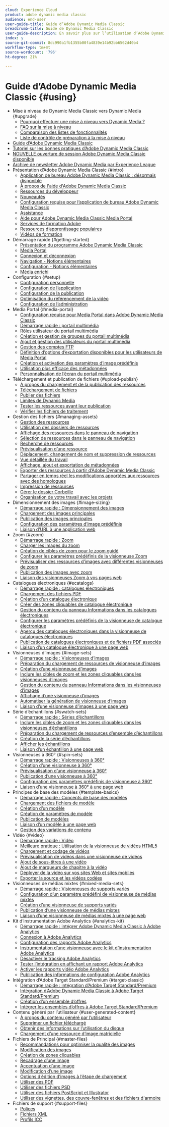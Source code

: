 ```yaml
---
cloud: Experience Cloud
product: adobe dynamic media classic
audience: end-user
user-guide-title: Guide d’Adobe Dynamic Media Classic
breadcrumb-title: Guide de Dynamic Media Classic
user-guide-description: En savoir plus sur l’utilisation d’Adobe Dynamic Media Classic
index: y
source-git-commit: 8dc990a1fb1355b00fa4839e14b92bb6562d40b4
workflow-type: tm+mt
source-wordcount: '796'
ht-degree: 21%

---
```



# Guide d’Adobe Dynamic Media Classic {#using}

+ Mise à niveau de Dynamic Media Classic vers Dynamic Media {#upgrade}
   + [Pourquoi effectuer une mise à niveau vers Dynamic Media ?](upgrade.md)
   + [FAQ sur la mise à niveau](upgrade-faq.md)
   + [Comparaison des listes de fonctionnalités](upgrade-feature-comparison.md)
   + [Liste de contrôle de préparation à la mise à niveau](upgrade-readiness.md)
+ [Guide d’Adobe Dynamic Media Classic](home.md)
+ [Tutoriel sur les bonnes pratiques d’Adobe Dynamic Media Classic](https://experienceleague.adobe.com/fr/docs/experience-manager-learn/dynamic-media-classic-tutorial/overview)
+ [NOUVELLE ouverture de session Adobe Dynamic Media Classic disponible](new-ui-2020.md)
+ [Archive de newsletter Adobe Dynamic Media par Experience League](dynamic-media-newsletter.md)
+ Présentation d’Adobe Dynamic Media Classic {#intro}
   + [Application de bureau Adobe Dynamic Media Classic : désormais disponible](dynamic-media-classic-desktop-app.md)
   + [À propos de l&#39;aide d&#39;Adobe Dynamic Media Classic](introduction.md)
   + [Ressources du développeur](developer-resources.md)
   + [Nouveautés](whats-new.md)
   + [Configuration requise pour l’application de bureau Adobe Dynamic Media Classic](system-requirements.md)
   + [Assistance](support.md)
   + [Aide pour Adobe Dynamic Media Classic Media Portal](help-dmc-media-portal.md)
   + [Services de formation Adobe](training-services.md)
   + [Ressources d’apprentissage populaires](popular-resources.md)
   + [Vidéos de formation](training-videos.md)
+ Démarrage rapide {#getting-started}
   + [Présentation du programme Adobe Dynamic Media Classic](dmc-platform-overview.md)
   + [Media Portal](media-portal.md)
   + [Connexion et déconnexion](signing-out.md)
   + [Navigation - Notions élémentaires](navigation-basics.md)
   + [Configuration - Notions élémentaires](setup-basics.md)
   + [Média enrichi](rich-media.md)
+ Configuration {#setup}
   + [Configuration personnelle](personal-setup.md)
   + [Configuration de l’application](application-setup.md)
   + [Configuration de la publication](publish-setup.md)
   + [Optimisation du référencement de la vidéo](video-seo-search-engine-optimization.md)
   + [Configuration de l’administration](administration-setup.md)
+ Media Portal {#media-portal}
   + [Configuration requise pour Media Portal dans Adobe Dynamic Media Classic](system-requirements-media-portal.md)
   + [Démarrage rapide : portail multimédia](quick-start-media-portal-administration.md)
   + [Rôles utilisateur du portail multimédia](media-portal-user-roles.md)
   + [Création et gestion de groupes du portail multimédia](creating-media-portal-groups.md)
   + [Ajout et gestion des utilisateurs du portail multimédia](adding-media-portal-users.md)
   + [Gestion des comptes FTP](ftp-accounts.md)
   + [Définition d’options d’exportation disponibles pour les utilisateurs de Media Portal](specifying-export-options-available-media.md)
   + [Création et activation des paramètres d’image prédéfinis](creating-enabling-image-presets.md)
   + [Utilisation plus efficace des métadonnées](making-efficient-metadata.md)
   + [Personnalisation de l’écran du portail multimédia](customizing-media-portal-screen.md)
+ Téléchargement et publication de fichiers {#upload-publish}
   + [À propos du chargement et de la publication des ressources](about-asset-upload-publish.md)
   + [Téléchargement de fichiers](uploading-files.md)
   + [Publier des fichiers](publishing-files.md)
   + [Limites de Dynamic Media](limitations.md)
   + [Tester les ressources avant leur publication](testing-assets-making-them-public.md)
   + [Vérifier les fichiers de traitement](checking-job-files.md)
+ Gestion des fichiers {#managing-assets}
   + [Gestion des ressources](about-managing-assets.md)
   + [Utilisation des dossiers de ressources](asset-folders.md)
   + [Affichage des ressources dans le panneau de navigation](viewing-assets-browse-panel.md)
   + [Sélection de ressources dans le panneau de navigation](selecting-assets-browse-panel.md)
   + [Recherche de ressources](searching-assets.md)
   + [Prévisualisation d’une ressource](previewing-asset.md)
   + [Déplacement, changement de nom et suppression de ressources](moving-renaming-deleting-assets.md)
   + [Vue détaillée du travail](detail-view.md)
   + [Affichage, ajout et exportation de métadonnées](viewing-adding-exporting-metadata.md)
   + [Exporter des ressources à partir d’Adobe Dynamic Media Classic](exporting-assets-from-dmc.md)
   + [Partager en temps réel les modifications apportées aux ressources avec des homologues](sharing-asset-changes-peers-real.md)
   + [Impression de ressources](printing-assets.md)
   + [Gérer le dossier Corbeille](trash-folder.md)
   + [Organisation de votre travail avec les projets](organizing-projects.md)
+ Dimensionnement des images {#image-sizing}
   + [Démarrage rapide : Dimensionnement des images](quick-start-image-sizing.md)
   + [Chargement des images principales](uploading-master-images.md)
   + [Publication des images principales](publishing-master-images.md)
   + [Configuration des paramètres d’image prédéfinis](setting-image-presets.md)
   + [Liaison d’URL à une application web](linking-urls-web-application.md)
+ Zoom {#zoom}
   + [Démarrage rapide : Zoom](quick-start-zoom.md)
   + [Charger les images du zoom](uploading-zoom-images.md)
   + [Création de cibles de zoom pour le zoom guidé](creating-zoom-targets-guided-zoom.md)
   + [Configurer les paramètres prédéfinis de la visionneuse Zoom](setting-zoom-viewer-presets.md)
   + [Prévisualiser des ressources d’images avec différentes visionneuses de zoom](previewing-image-assets-different-zoom.md)
   + [Publication des images avec zoom](publishing-zoom-images.md)
   + [Liaison des visionneuses Zoom à vos pages web](linking-zoom-viewers-web-pages.md)
+ Catalogues électroniques {#ecatalogs}
   + [Démarrage rapide : catalogues électroniques](quick-start-ecatalog.md)
   + [Chargement des fichiers PDF](uploading-pdf-files.md)
   + [Création d’un catalogue électronique](creating-ecatalog.md)
   + [Créer des zones cliquables de catalogue électronique](creating-ecatalog-image-maps.md)
   + [Gestion du contenu du panneau Informations dans les catalogues électroniques](info-panel-content-ecatalog.md)
   + [Configurer les paramètres prédéfinis de la visionneuse de catalogue électronique](setting-ecatalog-viewer-presets.md)
   + [Aperçu des catalogues électroniques dans la visionneuse de catalogues électroniques](previewing-ecatalogs-ecatalog-viewer.md)
   + [Publication de catalogues électroniques et de fichiers PDF associés](publishing-ecatalogs-associated-pdfs.md)
   + [Liaison d’un catalogue électronique à une page web](linking-ecatalog-web-page.md)
+ Visionneuses d’images {#image-sets}
   + [Démarrage rapide : Visionneuses d’images](quick-start-image-sets.md)
   + [Préparation du chargement de ressources de visionneuse d’images](preparing-image-set-assets-upload.md)
   + [Création d’une visionneuse d’images](creating-image-set.md)
   + [Inclure les cibles de zoom et les zones cliquables dans les visionneuses d’images](including-zoom-targets-image-maps-image-sets.md)
   + [Gestion du contenu du panneau Informations dans les visionneuses d’images](info-panel-content-image-sets.md)
   + [Affichage d’une visionneuse d’images](viewing-image-sets.md)
   + [Automatiser la génération de visionneuse d’images](automated-image-set-generation.md)
   + [Liaison d’une visionneuse d’images à une page web](linking-image-set-web-page.md)
+ Série d’échantillons {#swatch-sets}
   + [Démarrage rapide : Séries d’échantillons](quick-start-swatch-sets.md)
   + [Inclure les cibles de zoom et les zones cliquables dans les visionneuses d’échantillons](including-zoom-targets-image-maps-swatch-sets.md)
   + [Préparation du chargement de ressources d’ensemble d’échantillons](preparing-swatch-set-assets-upload.md)
   + [Création de la série d’échantillons](creating-swatch-set.md)
   + [Afficher les échantillons](viewing-swatch-sets.md)
   + [Liaison d’un échantillon à une page web](linking-swatch-set-web-page.md)
+ Visionneuses à 360° {#spin-sets}
   + [Démarrage rapide : Visionneuses à 360°](quick-start-spin-sets.md)
   + [Création d’une visionneuse à 360°](creating-spin-set.md)
   + [Prévisualisation d’une visionneuse à 360°](previewing-spin-set.md)
   + [Publication d’une visionneuse à 360°](publishing-spin-set.md)
   + [Configuration des paramètres prédéfinis de visionneuse à 360°](setting-spin-set-viewer-presets.md)
   + [Liaison d’une visionneuse à 360° à une page web](linking-spin-set-web-page.md)
+ Principes de base des modèles {#template-basics}
   + [Démarrage rapide : Concepts de base des modèles](quick-start-template-basics.md)
   + [Chargement des fichiers de modèle](uploading-template-files.md)
   + [Création d’un modèle](creating-template.md)
   + [Création de paramètres de modèle](creating-template-parameters.md)
   + [Publication de modèles](publishing-templates.md)
   + [Liaison d’un modèle à une page web](linking-template-web-page.md)
   + [Gestion des variations de contenu](content-variations.md)
+ Vidéo {#video}
   + [Démarrage rapide : Vidéo](quick-start-video.md)
   + [Meilleure pratique : Utilisation de la visionneuse de vidéos HTML5](best-practice-using-html5-video.md)
   + [Chargement et codage de vidéos](uploading-encoding-videos.md)
   + [Prévisualisation de vidéos dans une visionneuse de vidéos](previewing-videos-video-viewer.md)
   + [Ajout de sous-titres à une vidéo](adding-captions-video.md)
   + [Ajout de marqueurs de chapitre à la vidéo](adding-chapter-markers-video.md)
   + [Déployer de la vidéo sur vos sites Web et sites mobiles](deploying-video-websites-mobile-sites.md)
   + [Exporter la source et les vidéos codées](exporting-source-encoded-videos.md)
+ Visionneuses de médias mixtes {#mixed-media-sets}
   + [Démarrage rapide : Visionneuses de supports variés](quick-start-mixed-media-sets.md)
   + [Configuration d’un paramètre prédéfini de visionneuse de médias mixtes](setting-mixed-media-set-viewer.md)
   + [Création d’une visionneuse de supports variés](creating-mixed-media-set.md)
   + [Publication d’une visionneuse de médias mixtes](publishing-mixed-media-set.md)
   + [Liaison d’une visionneuse de médias mixtes à une page web](linking-mixed-media-set-web.md)
+ Kit d’instrumentation Adobe Analytics {#analytics-kit}
   + [Démarrage rapide : intégrer Adobe Dynamic Media Classic à Adobe Analytics](quick-start-integrating-dmc-analytics.md)
   + [Connexion à Adobe Analytics](log-analytics.md)
   + [Configuration des rapports Adobe Analytics](configuring-analytics-reports.md)
   + [Instrumentation d’une visionneuse avec le kit d’instrumentation Adobe Analytics](instrumenting-viewer-using-analytics-instrumentation.md)
   + [Désactiver le tracking Adobe Analytics](disabling-analytics-tracking.md)
   + [Tester l’intégration en affichant un rapport Adobe Analytics](testing-integration-viewing-analytics-report.md)
   + [Activer les rapports vidéo Adobe Analytics](enabling-analytics-video-reports.md)
   + [Publication des informations de configuration Adobe Analytics](publishing-analytics-configuration-information.md)
+ Intégration d’Adobe Target Standard/Premium {#target-classic}
   + [Démarrage rapide : intégration d’Adobe Target Standard/Premium](quick-start-target-integration.md)
   + [Intégration d’Adobe Dynamic Media Classic à Adobe Target Standard/Premium](integrating-dmc-with-target.md)
   + [Création d’un ensemble d’offres](creating-offer-set.md)
   + [Intégrer les ensembles d’offres à Adobe Target Standard/Premium](pushing-offer-sets-target.md)
+ Contenu généré par l’utilisateur {#user-generated-content}
   + [À propos du contenu généré par l’utilisateur](about-ugc.md)
   + [Supprimer un fichier téléchargé](deleting-uploaded-asset.md)
   + [Obtenir des informations sur l’utilisation du disque](getting-disk-usage-information.md)
   + [Chargement d’une ressource d’image matricielle](uploading-image-asset-or-vector.md)
+ Fichiers de Principal {#master-files}
   + [Recommandations pour optimiser la qualité des images](best-practices-optimizing-quality-images.md)
   + [Modification des images](editing-images.md)
   + [Création de zones cliquables](creating-image-maps.md)
   + [Recadrage d’une image](cropping-image.md)
   + [Accentuation d’une image](sharpening-image.md)
   + [Modification d’une image](adjusting-image.md)
   + [Options d’édition d’images à l’étape de chargement](image-editing-options-upload.md)
   + [Utiliser des PDF](pdfs.md)
   + [Utiliser des fichiers PSD](psd-files.md)
   + [Utiliser des fichiers PostScript et Illustrator](postscript-illustrator-files.md)
   + [Utiliser des vignettes, des couvre-fenêtres et des fichiers d&#39;armoire](vignette-window-covering-cabinet-files.md)
+ Fichiers de support {#support-files}
   + [Polices](fonts.md)
   + [Fichiers XML](xml-files.md)
   + [Profils ICC](icc-profiles.md)
